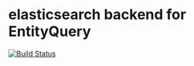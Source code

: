 # elasticsearch backend for EntityQuery

[![Build Status](https://travis-ci.org/phayes/elasticentityquery.svg?branch=master)](https://travis-ci.org/phayes/elasticentityquery)
